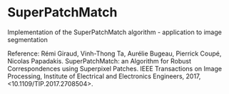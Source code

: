 # SuperPatchMatch
Implementation of the SuperPatchMatch algorithm - application to image segmentation

Reference: Rémi Giraud, Vinh-Thong Ta, Aurélie Bugeau, Pierrick Coupé, Nicolas Papadakis. SuperPatchMatch:
an Algorithm for Robust Correspondences using Superpixel Patches. IEEE Transactions on Image
Processing, Institute of Electrical and Electronics Engineers, 2017, <10.1109/TIP.2017.2708504>.
<hal-01432116>
